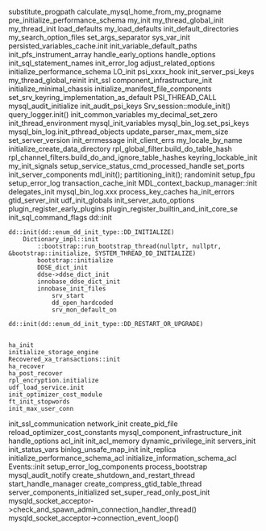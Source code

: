 
substitute_progpath
calculate_mysql_home_from_my_progname
pre_initialize_performance_schema
my_init
    my_thread_global_init
    my_thread_init
load_defaults
    my_load_defaults
        init_default_directories
        my_search_option_files
        set_args_separator
sys_var_init
persisted_variables_cache.init
init_variable_default_paths
init_pfs_instrument_array
handle_early_options
    handle_options
init_sql_statement_names
init_error_log
adjust_related_options
initialize_performance_schema
LO_init
psi_xxxx_hook
init_server_psi_keys
my_thread_global_reinit
init_ssl
component_infrastructure_init
    initialize_minimal_chassis
initialize_manifest_file_components
set_srv_keyring_implementation_as_default
PSI_THREAD_CALL
mysql_audit_initialize
    init_audit_psi_keys
Srv_session::module_init()
query_logger.init()
init_common_variables
    my_decimal_set_zero
    init_thread_environment
    mysql_init_variables
    mysql_bin_log.set_psi_keys
    mysql_bin_log.init_pthread_objects
    update_parser_max_mem_size
    set_server_version
    init_errmessage
    init_client_errs
    my_locale_by_name
    initialize_create_data_directory
    rpl_global_filter.build_do_table_hash
    rpl_channel_filters.build_do_and_ignore_table_hashes
keyring_lockable_init
my_init_signals
setup_service_status_cmd_processed_handle
set_ports
init_server_components
    mdl_init();
    partitioning_init();
    randominit
    setup_fpu
    setup_error_log
    transaction_cache_init
    MDL_context_backup_manager::init
    delegates_init
    mysql_bin_log.xxx
    process_key_caches
    ha_init_errors
    gtid_server_init
    udf_init_globals
    init_server_auto_options
    plugin_register_early_plugins
    plugin_register_builtin_and_init_core_se
    init_sql_command_flags
    dd::init

    dd::init(dd::enum_dd_init_type::DD_INITIALIZE)
        Dictionary_impl::init
            ::bootstrap::run_bootstrap_thread(nullptr, nullptr, &bootstrap::initialize, SYSTEM_THREAD_DD_INITIALIZE)
            bootstrap::initialize
            DDSE_dict_init
            ddse->ddse_dict_init
            innobase_ddse_dict_init
            innobase_init_files
                srv_start
                dd_open_hardcoded
                srv_mon_default_on

    dd::init(dd::enum_dd_init_type::DD_RESTART_OR_UPGRADE)
        

    ha_init
    initialize_storage_engine
    Recovered_xa_transactions::init
    ha_recover
    ha_post_recover
    rpl_encryption.initialize
    udf_load_service.init
    init_optimizer_cost_module
    ft_init_stopwords
    init_max_user_conn
init_ssl_communication
network_init
create_pid_file
reload_optimizer_cost_constants
mysql_component_infrastructure_init
handle_options
acl_init
init_acl_memory
dynamic_privilege_init
servers_init
init_status_vars
binlog_unsafe_map_init
init_replica
initialize_performance_schema_acl
initialize_information_schema_acl
Events::init
setup_error_log_components
process_bootstrap
mysql_audit_notify
create_shutdown_and_restart_thread
start_handle_manager
create_compress_gtid_table_thread
server_components_initialized
set_super_read_only_post_init
mysqld_socket_acceptor->check_and_spawn_admin_connection_handler_thread()
mysqld_socket_acceptor->connection_event_loop()

